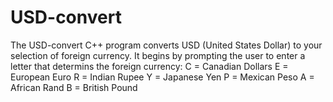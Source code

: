 # USD-convert
The USD-convert C++ program converts USD (United States Dollar) to your selection of foreign currency. It begins by prompting the user to enter a letter that determins the foreign currency:
C = Canadian Dollars
E = European Euro
R = Indian Rupee
Y = Japanese Yen
P = Mexican Peso
A = African Rand
B = British Pound
